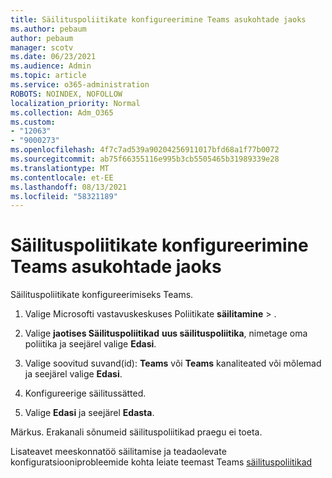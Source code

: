 ```yaml
---
title: Säilituspoliitikate konfigureerimine Teams asukohtade jaoks
ms.author: pebaum
author: pebaum
manager: scotv
ms.date: 06/23/2021
ms.audience: Admin
ms.topic: article
ms.service: o365-administration
ROBOTS: NOINDEX, NOFOLLOW
localization_priority: Normal
ms.collection: Adm_O365
ms.custom:
- "12063"
- "9000273"
ms.openlocfilehash: 4f7c7ad539a90204256911017bfd68a1f77b0072
ms.sourcegitcommit: ab75f66355116e995b3cb5505465b31989339e28
ms.translationtype: MT
ms.contentlocale: et-EE
ms.lasthandoff: 08/13/2021
ms.locfileid: "58321189"
---
```

# <a name="configure-retention-policies-for-teams-locations"></a>Säilituspoliitikate konfigureerimine Teams asukohtade jaoks

Säilituspoliitikate konfigureerimiseks Teams.

1. Valige Microsofti vastavuskeskuses Poliitikate **säilitamine**  >  .

1. Valige **jaotises Säilituspoliitikad** **uus säilituspoliitika**, nimetage oma poliitika ja seejärel valige **Edasi**.

1. Valige soovitud suvand(id): **Teams** või **Teams** kanaliteated või mõlemad ja seejärel valige **Edasi**.

1. Konfigureerige säilitussätted. 

1. Valige **Edasi** ja seejärel **Edasta**.

Märkus. Erakanali sõnumeid säilituspoliitikad praegu ei toeta.

Lisateavet meeskonnatöö säilitamise ja teadaolevate konfiguratsiooniprobleemide kohta leiate teemast Teams [säilituspoliitikad](https://docs.microsoft.com/microsoft-365/compliance/create-retention-policies#retention-policy-for-teams-locations)


